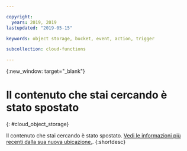 ```yaml
---

copyright:
  years: 2019, 2019
lastupdated: "2019-05-15"

keywords: object storage, bucket, event, action, trigger

subcollection: cloud-functions

---
```



{:new_window: target="_blank"}
# Il contenuto che stai cercando è stato spostato
{: #cloud_object_storage}

Il contenuto che stai cercando è stato spostato. [Vedi le informazioni più recenti dalla sua nuova ubicazione.](/docs/openwhisk?topic=cloud-functions-pkg_obstorage).
{:shortdesc}
